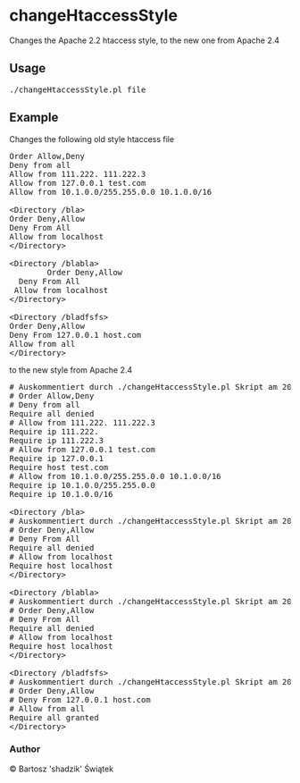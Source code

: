 changeHtaccessStyle
===================

Changes the Apache 2.2 htaccess style, to the new one from Apache 2.4

<h2>Usage</h2>

<pre>
./changeHtaccessStyle.pl file
</pre>

<h2>Example</h2>

Changes the following old style htaccess file

<pre>
Order Allow,Deny
Deny from all
Allow from 111.222. 111.222.3
Allow from 127.0.0.1 test.com
Allow from 10.1.0.0/255.255.0.0 10.1.0.0/16

&lt;Directory /bla&gt;
Order Deny,Allow
Deny From All
Allow from localhost
&lt;/Directory&gt;

&lt;Directory /blabla&gt;
        Order Deny,Allow
  Deny From All
 Allow from localhost
&lt;/Directory&gt;

&lt;Directory /bladfsfs&gt;
Order Deny,Allow
Deny From 127.0.0.1 host.com
Allow from all
&lt;/Directory&gt;
</pre>

to the new style from Apache 2.4

<pre>
# Auskommentiert durch ./changeHtaccessStyle.pl Skript am 20.12.2012
# Order Allow,Deny
# Deny from all
Require all denied
# Allow from 111.222. 111.222.3
Require ip 111.222.
Require ip 111.222.3
# Allow from 127.0.0.1 test.com
Require ip 127.0.0.1
Require host test.com
# Allow from 10.1.0.0/255.255.0.0 10.1.0.0/16
Require ip 10.1.0.0/255.255.0.0
Require ip 10.1.0.0/16

&lt;Directory /bla&gt;
# Auskommentiert durch ./changeHtaccessStyle.pl Skript am 20.12.2012
# Order Deny,Allow
# Deny From All
Require all denied
# Allow from localhost
Require host localhost
&lt;/Directory&gt;

&lt;Directory /blabla&gt;
# Auskommentiert durch ./changeHtaccessStyle.pl Skript am 20.12.2012
# Order Deny,Allow
# Deny From All
Require all denied
# Allow from localhost
Require host localhost
&lt;/Directory&gt;

&lt;Directory /bladfsfs&gt;
# Auskommentiert durch ./changeHtaccessStyle.pl Skript am 20.12.2012
# Order Deny,Allow
# Deny From 127.0.0.1 host.com
# Allow from all
Require all granted
&lt;/Directory&gt;
</pre>

<h3>Author</h3>
&copy; Bartosz 'shadzik' Świątek

